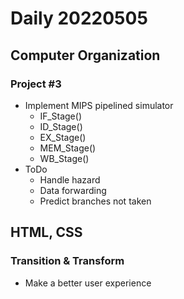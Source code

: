 Daily 20220505
===

## Computer Organization
### Project #3 
- Implement MIPS pipelined simulator
  - IF_Stage()
  - ID_Stage()
  - EX_Stage()
  - MEM_Stage()
  - WB_Stage()
- ToDo
  - Handle hazard
  - Data forwarding
  - Predict branches not taken

## HTML, CSS
### Transition & Transform
  - Make a better user experience
